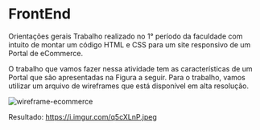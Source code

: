 # FrontEnd

Orientações gerais
Trabalho realizado no 1° período da faculdade com intuito de montar um código HTML e CSS para um site responsivo de um Portal de eCommerce.

O trabalho que vamos fazer nessa atividade tem as características de um Portal que são apresentadas na Figura a seguir. 
Para o trabalho, vamos utilizar um arquivo de wireframes que está disponível em alta resolução. 

![wireframe-ecommerce](https://user-images.githubusercontent.com/66026511/232250126-0d3017b0-72ae-4485-bd54-3a860eb516a9.png)

Resultado:
https://i.imgur.com/q5cXLnP.jpeg
